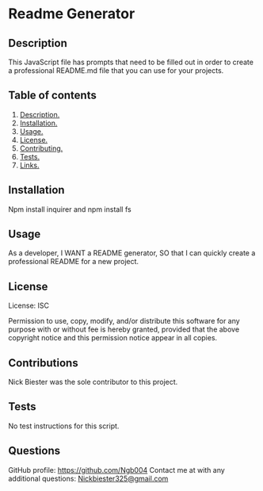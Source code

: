 # Readme Generator 

<a name="description"></a>
## Description

This JavaScript file has prompts that need to be filled out in order to create a professional README.md file that you can use for your projects. 
        
## Table of contents 
1. [ Description. ](#description)
2. [ Installation. ](#installation)
3. [ Usage. ](#usage)
4. [ License. ](#license)
5. [ Contributing. ](#contributing)
6. [ Tests. ](#tests)
7. [ Links. ](#links)
        
<a name="installation"></a>
## Installation

Npm install inquirer and npm install fs

<a name="usage"></a>
## Usage

As a developer, I WANT a README generator, SO that I can quickly create a professional README for a new project.

<a name="license"></a>
## License

License: ISC

Permission to use, copy, modify, and/or distribute this software for any purpose 
with or without fee is hereby granted, provided that the above copyright notice 
and this permission notice appear in all copies.

<a name="contributing"></a>
## Contributions

Nick Biester was the sole contributor to this project.

<a name="tests"></a>
## Tests

No test instructions for this script.

<a name="questions"></a>
## Questions

GitHub profile: https://github.com/Ngb004
Contact me at with any additional questions: Nickbiester325@gmail.com
        

